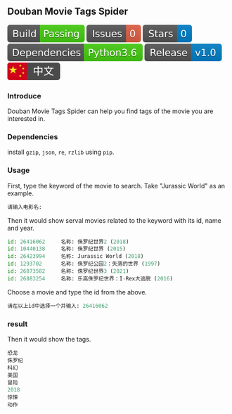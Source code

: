 ## Douban Movie Tags Spider

[![Build Status](docs/build_status.svg)](https://github.com/xibosun/spider)
[![issues](docs/issues.svg)](https://github.com/xibosun/spider/issues)
[![Stars](docs/stars.svg)](https://github.com/xibosun/spider/stargazers)
[![Dependencies](docs/dependencies.svg)](https://github.com/xibosun/spider)
[![Release](docs/release.svg)](https://github.com/xibosun/spider)
[![](docs/chinese.svg)](README-zh.md)

### Introduce

Douban Movie Tags Spider can help you find tags of the movie you are interested in.

### Dependencies

install `gzip`, `json`, `re`, `rzlib` using `pip`.

### Usage

First, type the keyword of the movie to search. Take "Jurassic World" as an example.

```python
请输入电影名:
```

Then it would show serval movies related to the keyword with its id, name and year.

```python
id: 26416062     名称: 侏罗纪世界2 (2018)
id: 10440138     名称: 侏罗纪世界 (2015)
id: 26423994     名称: Jurassic World (2018)
id: 1293702      名称: 侏罗纪公园2：失落的世界 (1997)
id: 26873582     名称: 侏罗纪世界3 (2021)
id: 26883254     名称: 乐高侏罗纪世界：I-Rex大逃脱 (2016)
```

Choose a movie and type the id from the above.

```python
请在以上id中选择一个并输入: 26416062
```

### result

Then it would show the tags.

```python
恐龙
侏罗纪
科幻
美国
冒险
2018
惊悚
动作
```
